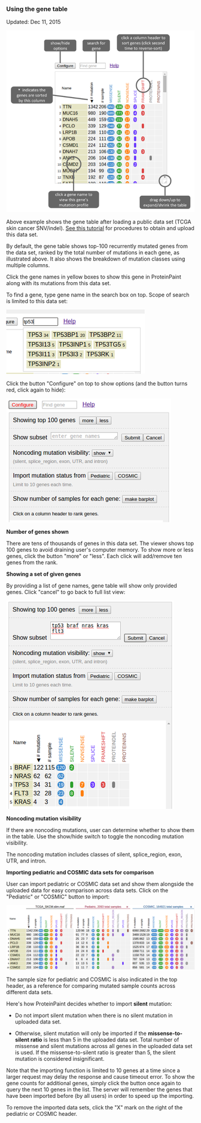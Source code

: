 ### **Using the gene table**

Updated: Dec 11, 2015

![](../../../images/guides/proteinpaint/advanced-guides/using-the-gene-table/media/image5.png)

Above example shows the gene table after loading a public data set (TCGA
skin cancer SNV/indel). [See this tutorial](https://docs.google.com/document/d/1Aexsd7eYxPIm2FnIIDmDOajLfVv7zl9xyxzt55kFUYc/edit?usp=sharing)
for procedures to obtain and upload this data set.

By default, the gene table shows top-100 recurrently mutated genes from
the data set, ranked by the total number of mutations in each gene, as
illustrated above. It also shows the breakdown of mutation classes using
multiple columns.

Click the gene names in yellow boxes to show this gene in ProteinPaint
along with its mutations from this data set.

To find a gene, type gene name in the search box on top. Scope of search
is limited to this data set:

![](../../../images/guides/proteinpaint/advanced-guides/using-the-gene-table/media/image4.png)

Click the button "Configure" on top to show options (and the button
turns red, click again to hide):

![](../../../images/guides/proteinpaint/advanced-guides/using-the-gene-table/media/image1.png)

**Number of genes shown**

There are tens of thousands of genes in this data set. The viewer shows
top 100 genes to avoid draining user's computer memory. To show more or
less genes, click the button "more" or "less". Each click will
add/remove ten genes from the rank.

**Showing a set of given genes**

By providing a list of gene names, gene table will show only provided
genes. Click "cancel" to go back to full list view:

![](../../../images/guides/proteinpaint/advanced-guides/using-the-gene-table/media/image2.png)

**Noncoding mutation visibility**

If there are noncoding mutations, user can determine whether to show
them in the table. Use the show/hide switch to toggle the noncoding
mutation visibility.

The noncoding mutation includes classes of silent, splice_region, exon,
UTR, and intron.

**Importing pediatric and COSMIC data sets for comparison**

User can import pediatric or COSMIC data set and show them alongside the
uploaded data for easy comparison across data sets. Click on the
"Pediatric" or "COSMIC" button to import:

![](../../../images/guides/proteinpaint/advanced-guides/using-the-gene-table/media/image3.png)

The sample size for pediatric and COSMIC is also indicated in the top
header, as a reference for comparing mutated sample counts across
different data sets.

Here's how ProteinPaint decides whether to import **silent** mutation:

-   Do not import silent mutation when there is no silent mutation in uploaded data set.

-   Otherwise, silent mutation will only be imported if the **missense-to-silent ratio** is less than 5 in the uploaded data set. Total number of missense and silent mutations across all genes in the uploaded data set is used. If the missense-to-silent ratio is greater than 5, the silent mutation is considered insignificant.

Note that the importing function is limited to 10 genes at a time since
a larger request may delay the response and cause timeout error. To show
the gene counts for additional genes, simply click the button once again
to query the next 10 genes in the list. The server will remember the
genes that have been imported before (by all users) in order to speed up
the importing.

To remove the imported data sets, click the "X" mark on the right of the
pediatric or COSMIC header.
